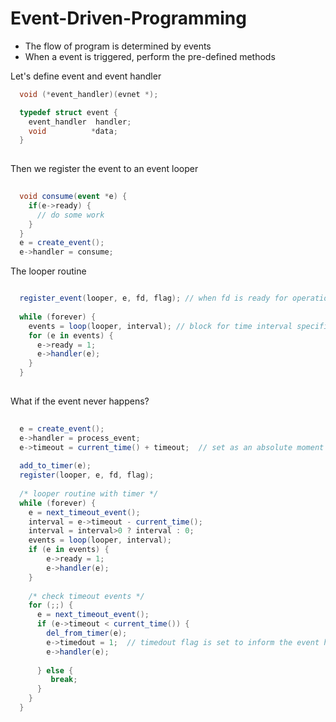# Event-Driven-Programming
- The flow of program is determined by events
- When a event is triggered, perform the pre-defined methods

Let's define event and event handler
```c
  void (*event_handler)(evnet *);

  typedef struct event {
    event_handler  handler;
    void          *data;
  }
  
```
Then we register the event to an event looper
```c#
  
  void consume(event *e) {
    if(e->ready) {
      // do some work
    }
  }
  e = create_event();
  e->handler = consume;

```
The looper routine
``` c#

  register_event(looper, e, fd, flag); // when fd is ready for operation, triggers event e
  
  while (forever) {
    events = loop(looper, interval); // block for time interval specified and return triggered events 
    for (e in events) {
      e->ready = 1;
      e->handler(e);
    }
  }
  
```
What if the event never happens?
```c#
  
  e = create_event();
  e->handler = process_event;
  e->timeout = current_time() + timeout;  // set as an absolute moment
  
  add_to_timer(e);
  register(looper, e, fd, flag);
  
  /* looper routine with timer */
  while (forever) {
    e = next_timeout_event();
    interval = e->timeout - current_time();
    interval = interval>0 ? interval : 0; 
    events = loop(looper, interval);
    if (e in events) {
        e->ready = 1;
        e->handler(e);
    }
    
    /* check timeout events */
    for (;;) {
      e = next_timeout_event();
      if (e->timeout < current_time()) {
        del_from_timer(e);
        e->timedout = 1;  // timedout flag is set to inform the event handler
        e->handler(e);
        
      } else {
         break;
      }
    }
  }
    
```  
  

